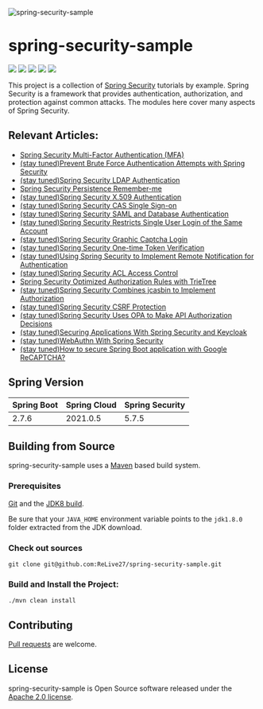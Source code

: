 ![spring-security-sample](https://socialify.git.ci/ReLive27/spring-security-sample/image?description=1&forks=1&issues=1&language=1&name=1&owner=1&stargazers=1&theme=Light)
# <font size="6p">spring-security-sample</font>

<p align="left">
	<a href="https://github.com/ReLive27/spring-security-sample/stargazers"><img src="https://img.shields.io/github/stars/ReLive27/spring-security-sample?style=flat-square&logo=GitHub"></a>
	<a href="https://github.com/ReLive27/spring-security-sample/network/members"><img src="https://img.shields.io/github/forks/ReLive27/spring-security-sample?style=flat-square&logo=GitHub"></a>
	<a href="https://github.com/ReLive27/spring-security-sample/watchers"><img src="https://img.shields.io/github/watchers/ReLive27/spring-security-sample?style=flat-square&logo=GitHub"></a>
	<a href="https://github.com/ReLive27/spring-security-sample/issues"><img src="https://img.shields.io/github/issues/ReLive27/spring-security-sample.svg?style=flat-square&logo=GitHub"></a>
	<a href="https://github.com/ReLive27/spring-security-sample/blob/master/LICENSE"><img src="https://img.shields.io/github/license/ReLive27/spring-security-sample.svg?style=flat-square"></a>
</p>

This project is a collection of [Spring Security](https://spring.io/projects/spring-security) tutorials by example.
Spring Security is a framework that provides authentication, authorization, and protection against common attacks. The
modules here cover many aspects of Spring Security.

## Relevant Articles:

- [Spring Security Multi-Factor Authentication (MFA)](https://relive27.github.io/blog/spring-security-mfa)
- [(stay tuned)Prevent Brute Force Authentication Attempts with Spring Security]()
- [(stay tuned)Spring Security LDAP Authentication]()
- [Spring Security Persistence Remember-me](https://github.com/ReLive27/spring-security-sample/tree/master/remember-me)
- [(stay tuned)Spring Security X.509 Authentication]()
- [(stay tuned)Spring Security CAS Single Sign-on]()
- [(stay tuned)Spring Security SAML and Database Authentication]()
- [(stay tuned)Spring Security Restricts Single User Login of the Same Account]()
- [(stay tuned)Spring Security Graphic Captcha Login]()
- [(stay tuned)Spring Security One-time Token Verification]()
- [(stay tuned)Using Spring Security to Implement Remote Notification for Authentication]()
- [(stay tuned)Spring Security ACL Access Control]()
- [Spring Security Optimized Authorization Rules with TrieTree](https://github.com/ReLive27/spring-security-sample/tree/master/trietree-authorization)
- [(stay tuned)Spring Security Combines jcasbin to Implement Authorization]()
- [(stay tuned)Spring Security CSRF Protection]()
- [(stay tuned)Spring Security Uses OPA to Make API Authorization Decisions]()
- [(stay tuned)Securing Applications With Spring Security and Keycloak]()
- [(stay tuned)WebAuthn With Spring Security]()
- [(stay tuned)How to secure Spring Boot application with Google ReCAPTCHA?]()

[comment]: <> (- [&#40;stay tuned&#41;Register a New User through GitHub using Spring Security]&#40;&#41;)

[comment]: <> (- [&#40;stay tuned&#41;User Registration using Spring Security and Spring Boot]&#40;&#41;)

[comment]: <> (- [&#40;stay tuned&#41;Activate a New Account via Email Using Spring Security]&#40;&#41;)

## Spring Version

| Spring Boot   | Spring Cloud   |  Spring Security   |
| ---------------- | ----------------- | ------    |
| 2.7.6           | 2021.0.5          |  5.7.5  |

## Building from Source

spring-security-sample uses a [Maven](https://maven.apache.org/) based build system.

### Prerequisites

[Git](https://help.github.com/set-up-git-redirect) and
the [JDK8 build](https://www.oracle.com/technetwork/java/javase/downloads).

Be sure that your `JAVA_HOME` environment variable points to the `jdk1.8.0` folder extracted from the JDK download.

### Check out sources

```
git clone git@github.com:ReLive27/spring-security-sample.git
```

### Build and Install the Project:

```
./mvn clean install
```

## Contributing

[Pull requests](https://help.github.com/articles/creating-a-pull-request) are welcome.

## License

spring-security-sample is Open Source software released under the
[Apache 2.0 license](https://www.apache.org/licenses/LICENSE-2.0.html).
